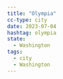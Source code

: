 ```yaml
---
title: "Olympia"
cc-type: city
date: 2023-07-04
hashtag: olympia
state:
  - Washington
tags:
  - city
  - Washington
---
```

